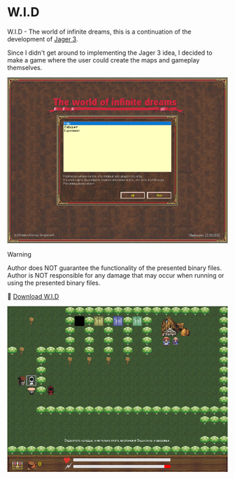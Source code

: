 # W.I.D

W.I.D - The world of infinite dreams, this is a continuation of the development of [Jager 3](../jager3).

Since I didn't get around to implementing the Jager 3 idea, I decided to make a game where the user could create the maps and gameplay themselves.

![W.I.D - Maps](wid_maps.png)

> [!WARNING]
> Author does NOT guarantee the functionality of the presented binary files.
> Author is NOT responsible for any damage that may occur when running or using the presented binary files.

:floppy_disk: [Download W.I.D](wid.zip)

![W.I.D - Game play](wid_gameplay.png)
